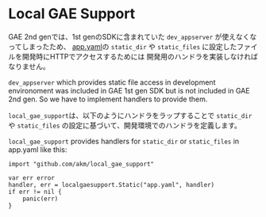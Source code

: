 # Local GAE Support

GAE 2nd genでは、1st genのSDKに含まれていた `dev_appserver` が使えなくなってしまったため、
[app.yaml](https://cloud.google.com/appengine/docs/standard/go/config/appref)の
`static_dir` や `static_files` に設定したファイルを開発時にHTTPでアクセスするためには
開発用のハンドラを実装しなければなりません。

`dev_appserver` which provides static file access in development environoment
was included in GAE 1st gen SDK but is not included in GAE 2nd gen. So we have to
implement handlers to provide them.

`local_gae_support`は、以下のようにハンドラをラップすることで `static_dir` や
`static_files` の設定に基づいて、開発環境でのハンドラを定義します。

`local_gae_support` provides handlers for `static_dir` or `static_files` in
app.yaml like this:

```golang
import "github.com/akm/local_gae_support"
```

```golang
var err error
handler, err = localgaesupport.Static("app.yaml", handler)
if err != nil {
	panic(err)
}
```
